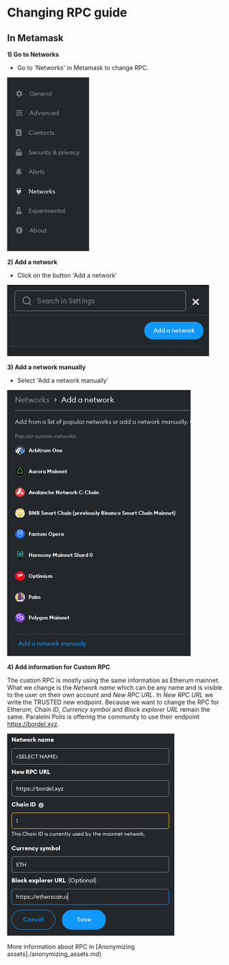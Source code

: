 # Changing RPC guide

## In Metamask

**1) Go to Networks**

- Go to 'Networks' in Metamask to change RPC.

![](./pics/networks.png)

**2) Add a network**

- Click on the button 'Add a network'

![](./pics/add_a_network.png)

**3) Add a network manually**

- Select 'Add a network manually'

![](./pics/add_network_manually.png)

**4) Add information for Custom RPC**

The custom RPC is mostly using the same information as Etherum mainnet. What we change is the *Network name* which can be any name and is visible to the user on their own account 
and *New RPC URL*. In *New RPC URL* we write the TRUSTED new endpoint. Because we want to change the RPC for Etherum; *Chain ID*, *Currency symbol* and *Block explorer URL* remain 
the same. Paralelní Polis is offering the community to use their endpoint https://bordel.xyz.

![](./pics/custom_rpc_information.png)


More information about RPC in [Anonymizing assets]./anonymizing_assets.md)
